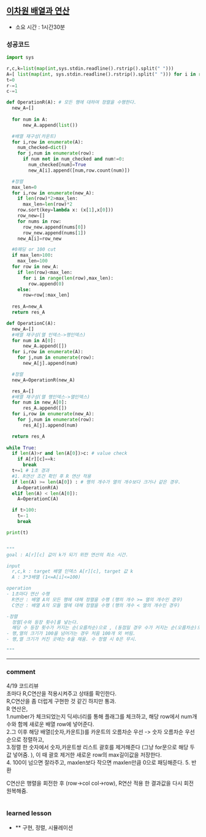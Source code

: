 
## [이차원 배열과 연산](https://www.acmicpc.net/problem/17140)
* 소요 시간 :  1시간30분

### 성공코드
```python
import sys

r,c,k=list(map(int,sys.stdin.readline().rstrip().split(" ")))
A=[ list(map(int, sys.stdin.readline().rstrip().split(" "))) for i in range(3)]
t=0
r-=1
c-=1

def OperationR(A): # 모든 행에 대하여 정렬을 수행한다.
  new_A=[]
  
  for num in A:
      new_A.append(list())

  #배열 재구성(카운트)
  for i,row in enumerate(A):
    num_checked=dict()
    for j,num in enumerate(row):
      if num not in num_checked and num!=0:
        num_checked[num]=True
        new_A[i].append([num,row.count(num)]) 

  #정렬
  max_len=0  
  for i,row in enumerate(new_A):
    if len(row)*2>max_len:
      max_len=len(row)*2
    row.sort(key=lambda x: (x[1],x[0]))
    row_new=[]
    for nums in row:
      row_new.append(nums[0])
      row_new.append(nums[1])
    new_A[i]=row_new

  #0패딩 or 100 cut
  if max_len>100:
    max_len=100
  for row in new_A:
    if len(row)<max_len:
      for i in range(len(row),max_len):
        row.append(0)
    else:
      row=row[:max_len]
      
  res_A=new_A
  return res_A

def OperationC(A):
  new_A=[]
  #배열 재구성(열 인덱스->행인덱스)
  for num in A[0]:
      new_A.append([])
  for i,row in enumerate(A):
    for j,num in enumerate(row):
      new_A[j].append(num)

  #정렬
  new_A=OperationR(new_A)

  res_A=[]
  #배열 재구성(열 행인덱스->열인덱스)
  for num in new_A[0]:
      res_A.append([])
  for i,row in enumerate(new_A):
    for j,num in enumerate(row):
      res_A[j].append(num)

  return res_A
  
while True:
  if len(A)>r and len(A[0])>c: # value check
    if A[r][c]==k:
      break
  t+=1 # 1초 경과
  #1. R연산 조건 확인 후 R 연산 적용
  if len(A) >= len(A[0]) : # 행의 개수가 열의 개수보다 크거나 같은 경우.
    A=OperationR(A)
  elif len(A) < len(A[0]):
    A=OperationC(A)

  if t>100:
    t=-1
    break

print(t)


"""
goal : A[r][c] 값이 k가 되기 위한 연산의 최소 시간. 

input
  r,c,k : target 배열 인덱스 A[r][c], target 값 k
  A : 3*3배열 (1<=A[i]<=100)

operation
- 1초마다 연산 수행
  R연산 : 배열 A의 모든 행에 대해 정렬을 수행 (행의 개수 >= 열의 개수인 경우)
  C연산 : 배열 A의 모들 열에 대해 정렬을 수행 (행의 개수 < 열의 개수인 경우)

-정렬
  정렬[수와 등장 횟수]를 넣는다.
  해당 수 등장 횟수가 커지는 순(오름차순)으로 , (동점일 경우 수가 커지는 순(오름차순)으로 정렬)
- 행,열의 크기가 100을 넘어가는 경우 처음 100개 외 버림.
- 행,열 크기가 커진 곳에는 0을 채움. 수 정렬 시 0은 무시.

"""
```

----------------------------------------------------------------------------
### comment 
4/19 코드리뷰    
초마다 R,C연산을 적용시켜주고 상태를 확인한다.   
R,C연산을 좀 더럽게 구현한 것 같긴 하지만 통과.  
R 연산은,   
1.number가 체크되었는지 딕셔너리를 통해 플래그를 체크하고, 해당 row에서 num개수와 함께 새로운 배열 row에 넣어준다.  
2.그 이후 해당 배열([숫자,카운트])를 카운트의 오름차순 우선 -> 숫자 오름차순 우선 순으로 정렬하고,   
3.정렬 한 숫자에서 숫자,카운트쌍 리스트 괄호를 제거해준다 (그냥 for문으로 해당 두 값 넣어줌. ), 이 때 괄호 제거한 새로운 row의 max길이값을 저장한다.   
4. 100이 넘으면 잘라주고, maxlen보다 작으면 maxlen만큼 0으로 패딩해준다.
5. 반환

C연산은 행렬을 회전한 후 (row->col col->row), R연산 적용 한 결과값을 다시 회전 원복해줌.  






#
#
 ### learned lesson
 
* ** 구현, 정렬, 시뮬레이션
#
#
 
 
 
 

